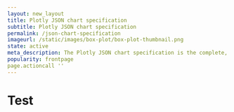 ```yaml
---
layout: new_layout
title: Plotly JSON chart specification
subtitle: Plotly JSON chart specification
permalink: /json-chart-specification
imageurl: /static/images/box-plot/box-plot-thumbnail.png
state: active
meta_description: The Plotly JSON chart specification is the complete, human-readable text format that describes all physical attributes the charts.
popularity: frontpage
page.actioncall ''
---
```


# Test
